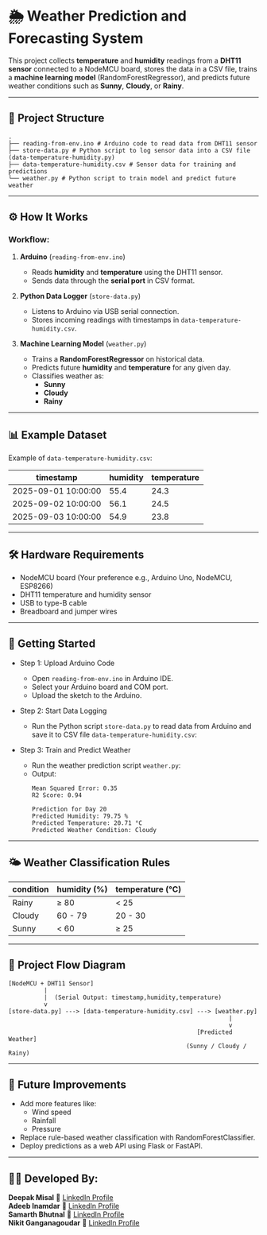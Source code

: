 # 🌦 Weather Prediction and Forecasting System

This project collects **temperature** and **humidity** readings from a **DHT11 sensor** connected to a NodeMCU board, stores the data in a CSV file, trains a **machine learning model** (RandomForestRegressor), and predicts future weather conditions such as **Sunny**, **Cloudy**, or **Rainy**.

---

## **📂 Project Structure**

```
.
├── reading-from-env.ino # Arduino code to read data from DHT11 sensor
├── store-data.py # Python script to log sensor data into a CSV file (data-temperature-humidity.py)
├── data-temperature-humidity.csv # Sensor data for training and predictions
└── weather.py # Python script to train model and predict future weather
```

---

## **⚙️ How It Works**

### Workflow:
1. **Arduino** (`reading-from-env.ino`)
   - Reads **humidity** and **temperature** using the DHT11 sensor.
   - Sends data through the **serial port** in CSV format.

2. **Python Data Logger** (`store-data.py`)
   - Listens to Arduino via USB serial connection.
   - Stores incoming readings with timestamps in `data-temperature-humidity.csv`.

3. **Machine Learning Model** (`weather.py`)
   - Trains a **RandomForestRegressor** on historical data.
   - Predicts future **humidity** and **temperature** for any given day.
   - Classifies weather as:
     - **Sunny**
     - **Cloudy**
     - **Rainy**

---

## **📊 Example Dataset**

Example of `data-temperature-humidity.csv`:

| timestamp           | humidity | temperature |
|---------------------|----------|-------------|
| 2025-09-01 10:00:00 | 55.4     | 24.3        |
| 2025-09-02 10:00:00 | 56.1     | 24.5        |
| 2025-09-03 10:00:00 | 54.9     | 23.8        |

---

## **🛠 Hardware Requirements**
- NodeMCU board (Your preference e.g., Arduino Uno, NodeMCU, ESP8266)
- DHT11 temperature and humidity sensor
- USB to type-B cable
- Breadboard and jumper wires

---

## **🚀 Getting Started**
- Step 1: Upload Arduino Code
  - Open `reading-from-env.ino` in Arduino IDE.
  - Select your Arduino board and COM port.
  - Upload the sketch to the Arduino.
- Step 2: Start Data Logging
  - Run the Python script `store-data.py` to read data from Arduino and save it to CSV file `data-temperature-humidity.csv`:

- Step 3: Train and Predict Weather
  - Run the weather prediction script `weather.py`:
  - Output:
    ```
    Mean Squared Error: 0.35
    R2 Score: 0.94
    
    Prediction for Day 20
    Predicted Humidity: 79.75 %
    Predicted Temperature: 20.71 °C
    Predicted Weather Condition: Cloudy
    ```

---
## **🌤 Weather Classification Rules**

| condition   | humidity (%) | temperature (°C) |
|-------------|--------------|------------------|
| Rainy       | ≥ 80         | < 25             |
| Cloudy      | 60 - 79      | 20 - 30          |
| Sunny       | < 60         | ≥ 25             |

---

## **🔗 Project Flow Diagram**
```
[NodeMCU + DHT11 Sensor]
          |
          |  (Serial Output: timestamp,humidity,temperature)
          v
[store-data.py] ---> [data-temperature-humidity.csv] ---> [weather.py]
                                                              |
                                                              v
                                                     [Predicted Weather]
                                                  (Sunny / Cloudy / Rainy)
```
---

## **🤖 Future Improvements**

- Add more features like:
  - Wind speed
  - Rainfall
  - Pressure
- Replace rule-based weather classification with RandomForestClassifier.
- Deploy predictions as a web API using Flask or FastAPI.

---

## 👨‍🎓 Developed By:
**Deepak Misal**
🔗 [LinkedIn Profile](https://www.linkedin.com/in/deepakmisal24/)  
**Adeeb Inamdar**
🔗 [LinkedIn Profile](https://www.linkedin.com/in/adeeb-m-inamdar-35531b2a2/)  
**Samarth Bhutnal**
🔗 [LinkedIn Profile](https://www.linkedin.com/in/samarth-bhutnal-523446334/)  
**Nikit Ganganagoudar**
🔗 [LinkedIn Profile](https://www.linkedin.com/in/nikit-ganganagoudar-23607033a/)  
